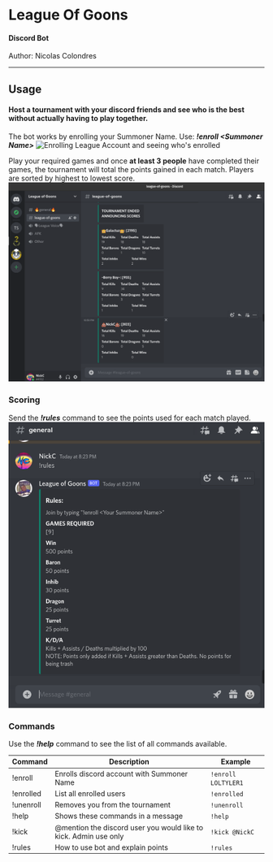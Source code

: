 # League Of Goons
#### Discord Bot
Author: Nicolas Colondres

---

## Usage

#### Host a tournament with your discord friends and see who is the best without actually having to play together.

The bot works by enrolling your Summoner Name. Use: ***!enroll \<Summoner Name\>***
![Enrolling League Account and seeing who's enrolled](images/enroll.gif)

Play your required games and once **at least 3 people** have completed their games, the tournament will total the points gained in each match. Players are sorted by highest to lowest score.
![Tournament announcing scores](images/tournament.png)

### Scoring

Send the ***!rules*** command to see the points used for each match played.
![Scoring](images/scoring.png)

### Commands

Use the ***!help*** command to see the list of all commands available.

| Command | Description | Example |
| --- | --- | --- |
| !enroll | Enrolls discord account with Summoner Name | `!enroll LOLTYLER1`
| !enrolled | List all enrolled users | `!enrolled`
| !unenroll | Removes you from the tournament | `!unenroll`
| !help | Shows these commands in a message | `!help`
| !kick | @mention the discord user you would like to kick. Admin use only | `!kick @NickC`
| !rules | How to use bot and explain points | `!rules`
